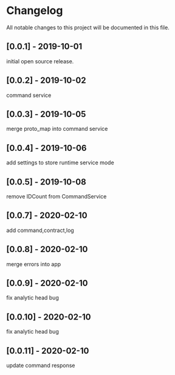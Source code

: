 # Changelog

All notable changes to this project will be documented in this file.

## [0.0.1] - 2019-10-01

initial open source release.

## [0.0.2] - 2019-10-02

command service

## [0.0.3] - 2019-10-05

merge proto_map into command service

## [0.0.4] - 2019-10-06

add settings to store runtime service mode

## [0.0.5] - 2019-10-08

remove IDCount from CommandService

## [0.0.7] - 2020-02-10

add command,contract,log

## [0.0.8] - 2020-02-10

merge errors into app

## [0.0.9] - 2020-02-10

fix analytic head bug

## [0.0.10] - 2020-02-10

fix analytic head bug

## [0.0.11] - 2020-02-10

update command response

